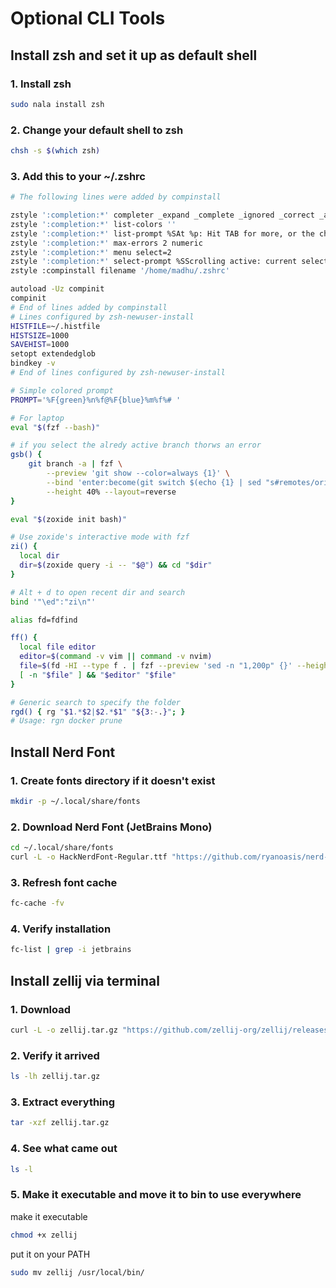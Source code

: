 # Optional CLI Tools

## Install zsh and set it up as default shell

### 1. Install zsh

```bash
sudo nala install zsh
```

### 2. Change your default shell to zsh

```bash
chsh -s $(which zsh)
```

### 3. Add this to your ~/.zshrc
```bash
# The following lines were added by compinstall

zstyle ':completion:*' completer _expand _complete _ignored _correct _approximate
zstyle ':completion:*' list-colors ''
zstyle ':completion:*' list-prompt %SAt %p: Hit TAB for more, or the character to insert%s
zstyle ':completion:*' max-errors 2 numeric
zstyle ':completion:*' menu select=2
zstyle ':completion:*' select-prompt %SScrolling active: current selection at %p%s
zstyle :compinstall filename '/home/madhu/.zshrc'

autoload -Uz compinit
compinit
# End of lines added by compinstall
# Lines configured by zsh-newuser-install
HISTFILE=~/.histfile
HISTSIZE=1000
SAVEHIST=1000
setopt extendedglob
bindkey -v
# End of lines configured by zsh-newuser-install

# Simple colored prompt
PROMPT='%F{green}%n%f@%F{blue}%m%f%# '

# For laptop
eval "$(fzf --bash)"

# if you select the alredy active branch thorws an error
gsb() {
    git branch -a | fzf \
        --preview 'git show --color=always {1}' \
        --bind 'enter:become(git switch $(echo {1} | sed "s#remotes/origin/##"))' \
        --height 40% --layout=reverse
}

eval "$(zoxide init bash)"

# Use zoxide's interactive mode with fzf
zi() {
  local dir
  dir=$(zoxide query -i -- "$@") && cd "$dir"
}

# Alt + d to open recent dir and search
bind '"\ed":"zi\n"'

alias fd=fdfind

ff() {
  local file editor
  editor=$(command -v vim || command -v nvim)
  file=$(fd -HI --type f . | fzf --preview 'sed -n "1,200p" {}' --height 40% --reverse )
  [ -n "$file" ] && "$editor" "$file"
}

# Generic search to specify the folder
rgd() { rg "$1.*$2|$2.*$1" "${3:-.}"; }
# Usage: rgn docker prune
```
## Install Nerd Font

### 1. Create fonts directory if it doesn't exist

```bash
mkdir -p ~/.local/share/fonts
```

### 2. Download Nerd Font (JetBrains Mono)

```bash
cd ~/.local/share/fonts
curl -L -o HackNerdFont-Regular.ttf "https://github.com/ryanoasis/nerd-fonts/raw/master/patched-fonts/Hack/Regular/HackNerdFont-Regular.ttf"
```

### 3. Refresh font cache

```bash
fc-cache -fv
```

### 4. Verify installation

```bash
fc-list | grep -i jetbrains
```

## Install zellij via terminal

### 1. Download
```bash
curl -L -o zellij.tar.gz "https://github.com/zellij-org/zellij/releases/latest/download/zellij-no-web-x86_64-unknown-linux-musl.tar.gz"
```

### 2. Verify it arrived
```bash
ls -lh zellij.tar.gz
```

### 3. Extract everything
```bash
tar -xzf zellij.tar.gz
```

### 4. See what came out
```bash
ls -l
```

### 5. Make it executable and move it to bin to use everywhere 
make it executable

```bash
chmod +x zellij
```

put it on your PATH

```bash
sudo mv zellij /usr/local/bin/
```
